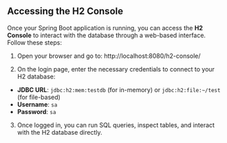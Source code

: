 ## **Accessing the H2 Console**

Once your Spring Boot application is running, you can access the **H2 Console** to interact with the database through a web-based interface. Follow these steps:

1. Open your browser and go to: http://localhost:8080/h2-console/

2. On the login page, enter the necessary credentials to connect to your H2 database:
- **JDBC URL**: `jdbc:h2:mem:testdb` (for in-memory) or `jdbc:h2:file:~/test` (for file-based)
- **Username**: `sa`
- **Password**: `sa`

3. Once logged in, you can run SQL queries, inspect tables, and interact with the H2 database directly.

